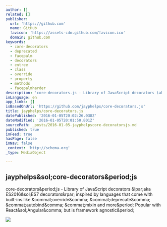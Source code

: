 ```yaml
---
author: []
related: []
publisher:
  url: 'https://github.com'
  name: GitHub
  favicon: 'https://assets-cdn.github.com/favicon.ico'
  domain: github.com
keywords:
  - core-decorators
  - deprecated
  - facepalm
  - decorators
  - entree
  - class
  - override
  - property
  - methods
  - facepalmharder
description: 'core-decorators.js - Library of JavaScript decorators (aka ES2016/ES7 decorators) inspired by languages that come with built-ins like @​override, @​deprecate, @​autobind, @​mixin and more. Popular with React/Angular, but is framework agnostic.'
inLanguage: en
app_links: []
isBasedOnUrl: 'https://github.com/jayphelps/core-decorators.js'
title: jayphelps/core-decorators.js
datePublished: '2016-01-05T20:02:26.038Z'
dateModified: '2016-01-05T20:01:50.801Z'
sourcePath: _posts/2016-01-05-jayphelpscore-decoratorsjs.md
published: true
inFeed: true
hasPage: false
inNav: false
_context: 'http://schema.org'
_type: MediaObject

---
```

<article style=""><h1>jayphelps&amp;sol;core-decorators&amp;period;js</h1><p>core-decorators&amp;period;js - Library of JavaScript decorators &amp;lpar;aka ES2016&amp;sol;ES7 decorators&amp;rpar; inspired by languages that come with built-ins like &amp;commat;​override&amp;comma; &amp;commat;​deprecate&amp;comma; &amp;commat;​autobind&amp;comma; &amp;commat;​mixin and more&amp;period; Popular with React&amp;sol;Angular&amp;comma; but is framework agnostic&amp;period;</p><img src="https://avatars2.githubusercontent.com/u/762949?v=3&amp;s=400" /></article>